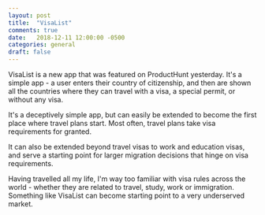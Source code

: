 ```yaml
---
layout: post
title:  "VisaList"
comments: true
date:   2018-12-11 12:00:00 -0500
categories: general
draft: false
---
```


VisaList is a new app that was featured on ProductHunt yesterday. It's a simple app - a user enters their country of citizenship, and then are shown all the countries where they can travel with a visa, a special permit, or without any visa. 

It's a deceptively simple app, but can easily be extended to become the first place where travel plans start. Most often, travel plans take visa requirements for granted.

It can also be extended beyond travel visas to work and education visas, and serve a starting point for larger migration decisions that hinge on visa requirements.

Having travelled all my life, I'm way too familiar with visa rules across the world - whether they are related to travel, study, work or immigration. Something like VisaList can become starting point to a very underserved market.